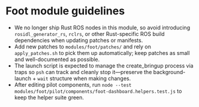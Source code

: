 # Foot module guidelines

- We no longer ship Rust ROS nodes in this module, so avoid introducing `rosidl_generator_rs`, `rclrs`, or other Rust-specific ROS build dependencies when updating patches or manifests.
- Add new patches to `modules/foot/patches/` and rely on `apply_patches.sh` to pick them up automatically; keep patches as small and well-documented as possible.
- The launch script is expected to manage the create_bringup process via traps so `psh` can track and cleanly stop it—preserve the background-launch + `wait` structure when making changes.
- After editing pilot components, run `node --test modules/foot/pilot/components/foot-dashboard.helpers.test.js` to keep the helper suite green.
